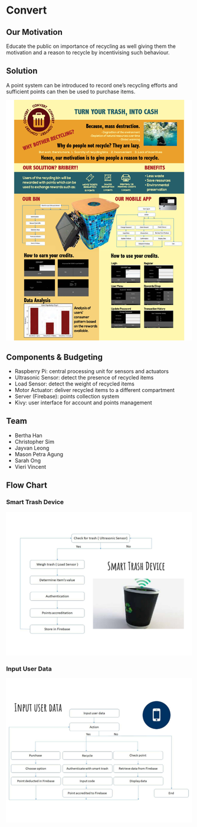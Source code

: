 # Convert

## Our Motivation
Educate the public on importance of recycling as well giving them the
motivation and a reason to recycle by incentivising such behaviour.

## Solution
A point system can be introduced to record one’s recycling
efforts and sufficient points can then be used to purchase
items.

<img src="https://github.com/vierivincent15/Convert/blob/master/Convert/1D_Poster_Group4_F08.jpg"/>


## Components & Budgeting
- Raspberry Pi: central processing unit for sensors and actuators
- Ultrasonic Sensor: detect the presence of recycled items
- Load Sensor: detect the weight of recycled items
- Motor Actuator: deliver recycled items to a different compartment
- Server (Firebase): points collection system
- Kivy: user interface for account and points management

## Team
- Bertha Han
- Christopher Sim
- Jayvan Leong
- Mason Petra Agung
- Sarah Ong
- Vieri Vincent

## Flow Chart

### Smart Trash Device
<img src="https://github.com/vierivincent15/Convert/blob/master/Convert/Smart%20Trash%20Device%20FlowChart.jpg"/>

### Input User Data
<img src="https://github.com/vierivincent15/Convert/blob/master/Convert/Input%20User%20Data%20FlowChart.jpg"/>
